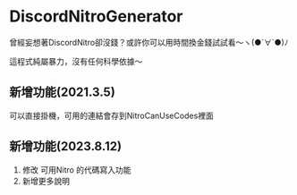 # DiscordNitroGenerator
曾經妄想著DiscordNitro卻沒錢？或許你可以用時間換金錢試試看～ヽ(●´∀`●)ﾉ

這程式純屬暴力，沒有任何科學依據～


## 新增功能(2021.3.5)
可以直接掛機，可用的連結會存到NitroCanUseCodes裡面

## 新增功能(2023.8.12)
1. 修改 可用Nitro 的代碼寫入功能
2. 新增更多說明
